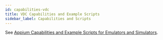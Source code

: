 ```yaml
---
id: capabilities-vdc
title: VDC Capabilities and Example Scripts
sidebar_label: Capabilities and Scripts
---
```


See [Appium Capabilities and Example Scripts for Emulators and Simulators](https://wiki.saucelabs.com/display/DOCS/Appium+Capabilities+and+Example+Scripts+for+Emulators+and+Simulators).
